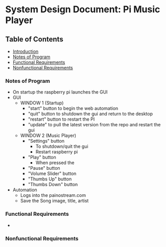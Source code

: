 

# System Design Document: Pi Music Player



## Table of Contents
- [Introduction]()
- [Notes of Program](#notes-of-program)
- [Functional Requirements](#functional-requirements)
- [Nonfunctional Requirements](#nonfunctional-requirements)


### Notes of Program
- On startup the raspberry pi launches the GUI
- GUI
    - WINDOW 1 (Startup)
        - "start" button to begin the web automation 
        - "quit" button to shutdown the gui and return to the desktop
        - "restart" button to restart the PI
        - "update" to pull the latest version from the repo and restart the gui
    - WINDOW 2 (Music Player)
        - "Settings" button
            - To shutdown/quit the gui
            - Restart raspberry pi
        - "Play" button 
            - When pressed the 
        - "Pause" button 
        - "Volume Slider" button 
        - "Thumbs Up" button 
        - "Thumbs Down" button 
- Automation
    - Logs into the painostream.com
    - Save the Song image, title, artist



### Functional Requirements
- 


### Nonfunctional Requirements

